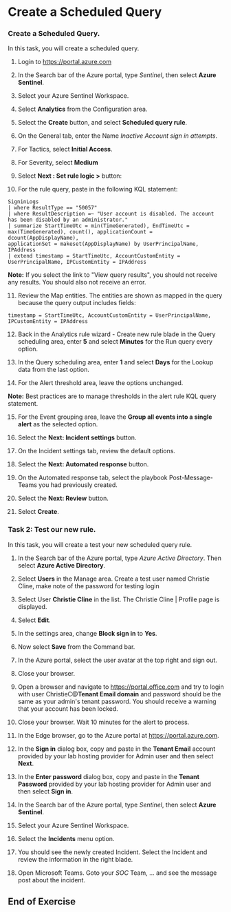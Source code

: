 # Create a Scheduled Query

### Create a Scheduled Query.

In this task, you will create a scheduled query.
1. Login to https://portal.azure.com 

2. In the Search bar of the Azure portal, type *Sentinel*, then select **Azure Sentinel**.

3. Select your Azure Sentinel Workspace.

4. Select **Analytics** from the Configuration area.

5. Select the **Create** button, and select **Scheduled query rule**.

6. On the General tab, enter the Name *Inactive Account sign in attempts*.

7. For Tactics, select **Initial Access**.

8. For Severity, select **Medium**

9. Select **Next : Set rule logic >** button:

10. For the rule query, paste in the following KQL statement:

```KQL
SigninLogs
| where ResultType == "50057"
| where ResultDescription =~ "User account is disabled. The account has been disabled by an administrator."
| summarize StartTimeUtc = min(TimeGenerated), EndTimeUtc = max(TimeGenerated), count(), applicationCount = dcount(AppDisplayName), 
applicationSet = makeset(AppDisplayName) by UserPrincipalName, IPAddress
| extend timestamp = StartTimeUtc, AccountCustomEntity = UserPrincipalName, IPCustomEntity = IPAddress
```

**Note:** If you select the link to "View query results", you should not receive any results.  You should also not receive an error.  

11. Review the Map entities.  The entities are shown as mapped in the query because the query output includes fields:
```Kql
timestamp = StartTimeUtc, AccountCustomEntity = UserPrincipalName, IPCustomEntity = IPAddress
```
12. Back in the Analytics rule wizard - Create new rule blade in the Query scheduling area, enter **5** and select **Minutes** for the Run query every option.

13. In the Query scheduling area, enter **1** and select **Days** for the Lookup data from the last option.

14. For the Alert threshold area, leave the options unchanged.

**Note:** Best practices are to manage thresholds in the alert rule KQL query statement.

15. For the Event grouping area, leave the **Group all events into a single alert** as the selected option.

16. Select the **Next: Incident settings** button.  

17. On the Incident settings tab, review the default options.

18. Select the **Next: Automated response** button.

19. On the Automated response tab, select the playbook Post-Message-Teams you had previously created.

20. Select the **Next: Review** button.
  
21. Select **Create**.

### Task 2: Test our new rule.

In this task, you will create a test your new scheduled query rule.

1. In the Search bar of the Azure portal, type *Azure Active Directory*. Then select **Azure Active Directory**.

2. Select **Users** in the Manage area. Create a test user named Christie Cline, make note of the password for testing login

3. Select User **Christie Cline** in the list. The Christie Cline | Profile page is displayed.

4. Select **Edit**.

5. In the settings area, change **Block sign in** to **Yes**.

6. Now select **Save** from the Command bar.

7. In the Azure portal, select the user avatar at the top right and sign out.

8. Close your browser.

9. Open a browser and navigate to https://portal.office.com and try to login with user ChristieC@**Tenant Email domain** and password should be the same as your admin's tenant password.  You should receive a warning that your account has been locked.

10. Close your browser. Wait 10 minutes for the alert to process.

11.  In the Edge browser, go to the Azure portal at https://portal.azure.com.

12. In the **Sign in** dialog box, copy and paste in the **Tenant Email** account provided by your lab hosting provider for Admin user and then select **Next**.

13. In the **Enter password** dialog box, copy and paste in the **Tenant Password** provided by your lab hosting provider for Admin user and then select **Sign in**.

14. In the Search bar of the Azure portal, type *Sentinel*, then select **Azure Sentinel**.

15. Select your Azure Sentinel Workspace.

16. Select the **Incidents** menu option.

17. You should see the newly created Incident.  Select the Incident and review the information in the right blade.

18. Open Microsoft Teams. Goto your *SOC* Team, ... and see the message post about the incident.

## End of Exercise
